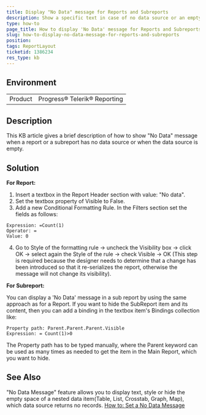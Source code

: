 ```yaml
---
title: Display "No Data" message for Reports and Subreports
description: Show a specific text in case of no data source or an empty one
type: how-to
page_title: How to display 'No Data' message for Reports and Subreports
slug: how-to-display-no-data-message-for-reports-and-subreports
position: 
tags: ReportLayout
ticketid: 1386234
res_type: kb
---
```


## Environment
<table>
	<tr>
		<td>Product</td>
		<td>Progress® Telerik® Reporting</td>
	</tr>
</table>


## Description
This KB article gives a brief description of how to show "No Data" message when a report or a subreport has no data source or when the data source is empty.


## Solution
**For Report:**

1. Insert a textbox in the Report Header section with value: "No data".
2. Set the textbox property of Visible to False.
3. Add a new Conditional Formatting Rule. In the Filters section set the fields as follows:

```
Expression: =Count(1)
Operator: =
Value: 0
```

4. Go to Style of the formatting rule -> uncheck the Visibility box -> click OK -> select again the Style of the rule -> check Visible  -> OK (This step is required because the designer needs  to determine that a change has been introduced so that it re-serializes the report, otherwise the message will not change its visibility).

**For Subreport:**

You can display a 'No Data' message in a sub report by using the same approach as for a Report.
If you want to hide the SubReport item and its content, then you can add a binding in the textbox item's Bindings collection like:
```
Property path: Parent.Parent.Parent.Visible
Expression: = Count(1)>0
```
The Property path has to be typed manually, where the Parent keyword can be used as many times as needed to get the item in the Main Report, which you want to hide.

## See Also
"No Data Message" feature allows you to display text, style or hide the empty space of a nested data item(Table, List, Crosstab, Graph, Map), which data source returns no records.
[How to: Set a No Data Message](../report-structure-dataitem-set-no-data-message)
